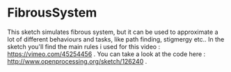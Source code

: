 # FibrousSystem
This sketch simulates fibrous system, but it can be used to approximate a lot of different behaviours and tasks, like path finding, stigmergy etc.. In the sketch you'll find the main rules i used for this video : https://vimeo.com/45254456 . You can take a look at the code here : http://www.openprocessing.org/sketch/126240 .
